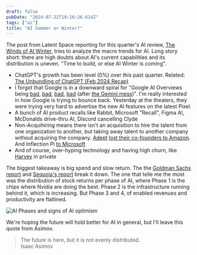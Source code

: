 ```yaml
---
draft: false
pubDate: "2024-07-22T19:16:26.614Z"
tags: ["ai"]
title: "AI Summer or Winter?"
---
```


The post from Latent Space reporting for this quarter's AI review, [The Winds of AI Winter](https://www.latent.space/p/mar-jun-2024), tries to analyze the macro trends for AI. Long story short: there are high doubts about AI's current capabilities and its distribution is uneven. "Time to build, or else AI Winter is coming".

- ChatGPT's growth has been level (0%) over this past quarter. Related: [The Unbundling of ChatGPT (Feb 2024 Recap)](https://www.latent.space/p/feb-2024)
- I forgot that Google is in a downward spiral for "Google AI Overviews being [bad](https://x.com/nathanlands/status/1793925460801581300?s=46&t=90xQ8sGy63D2OtiaoGJuww), [bad](https://x.com/very__regular/status/1794010853257126316?s=46&t=90xQ8sGy63D2OtiaoGJuww), [bad](https://x.com/jeremiahdjohns/status/1794543007129387208?s=46&t=6FDPaNxZcbSsELal6Sv7Ug), [bad](https://news.ycombinator.com/item?id=40431495) (after [the Gemini mess](https://x.com/debarghya_das/status/1760510978662519122?s=46&t=tMWvmS3OL3Ssg0b9lKvp4Q))". I'm really interested in how Google is trying to bounce back. Yesterday at the theaters, they were trying very hard to advertise the new AI features on the latest Pixel.
- A bunch of AI product recalls like Rabbit, Microsoft "Recall", Figma AI, McDonalds drive-thru AI, Discord cancelling Clyde
- Non-Acquihiring means there isn't an acquisition to hire the talent from one organization to another, but taking away talent to another company without acquiring the company. [Adept](https://www.adept.ai/) [lost their co-founders to Amazon](https://techcrunch.com/2024/06/28/amazon-hires-founders-away-from-ai-startup-adept/). And Inflection Pi [to Microsoft](https://x.com/mustafasuleyman/status/1770123596121432351)
- And of course, over-hyping technology and having high churn, like [Harvey](https://www.harvey.ai/) in private

The biggest takeaway is big spend and slow return. The the [Goldman Sachs report](https://www.goldmansachs.com/intelligence/pages/gs-research/gen-ai-too-much-spend-too-little-benefit/report.pdf) and [Sequoia's report](https://www.sequoiacap.com/article/ais-600b-question/?itm_medium=related-content&itm_source=sequoiacap.com) break it down. The one that telle me the most was the distribution of stock returns per phase of AI, where Phase 1 is the chips where Nvidia are doing the best. Phase 2 is the infrastructure running behind it, which is increasing. But Phase 3 and 4, of enabled revenues and productivity are flatlined.

![AI Phases and signs of AI optimism](https://substackcdn.com/image/fetch/f_auto,q_auto:good,fl_progressive:steep/https%3A%2F%2Fsubstack-post-media.s3.amazonaws.com%2Fpublic%2Fimages%2Fca58dfdd-393b-4d36-93bb-6faa98bc464b_551x632.png)

We're hoping the future will hold better for AI in general, but I'll leave this quote from Asimov.

> The future is here, but it is not evenly distributed.  
> Isaac Asimov
